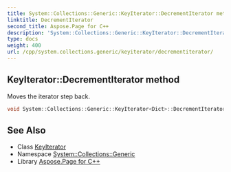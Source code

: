 ```yaml
---
title: System::Collections::Generic::KeyIterator::DecrementIterator method
linktitle: DecrementIterator
second_title: Aspose.Page for C++
description: 'System::Collections::Generic::KeyIterator::DecrementIterator method. Moves the iterator step back in C++.'
type: docs
weight: 400
url: /cpp/system.collections.generic/keyiterator/decrementiterator/
---
```

## KeyIterator::DecrementIterator method


Moves the iterator step back.

```cpp
void System::Collections::Generic::KeyIterator<Dict>::DecrementIterator() override
```

## See Also

* Class [KeyIterator](../)
* Namespace [System::Collections::Generic](../../)
* Library [Aspose.Page for C++](../../../)
